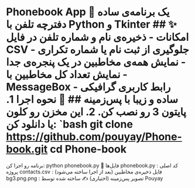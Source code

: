 # Phonebook App 📒 یک برنامه‌ی ساده دفترچه تلفن با **Python** و **Tkinter** ## ✨ امکانات - ذخیره‌ی نام و شماره تلفن در فایل CSV - جلوگیری از ثبت نام یا شماره تکراری - نمایش همه‌ی مخاطبین در یک پنجره‌ی جدا - نمایش تعداد کل مخاطبین با MessageBox - رابط کاربری گرافیکی ساده و زیبا با پس‌زمینه ## 🚀 نحوه اجرا 1. پایتون 3 رو نصب کن. 2. این مخزن رو کلون یا دانلود کن: `bash git clone https://github.com/pouyay/Phone-book.git cd Phone-book 
برنامه رو اجرا کن: python phonebook.py 
📂 فایل‌ها
phonebook.py : کد اصلی پروژه
contacts.csv : فایل ذخیره‌ی مخاطبین (بعد از اجرا ساخته می‌شود)
bg3.png.png : تصویر پس‌زمینه (اختیاری)
✍️ ساخته شده توسط Pouyay
